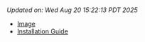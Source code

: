 # 
_Updated on: Wed Aug 20 15:22:13 PDT 2025_

- [Image](https://github.com/vertigis/studio-base-internal/pkgs/container/studio%2fbase%2finternal/492354467?tag=v1.1.769.261326-r17111714615-master)
- [Installation
  Guide](https://github.com/vertigis/studio-base-internal/tree/v1.1.769.261326-r17111714615-master)
